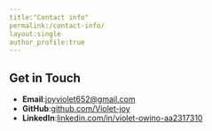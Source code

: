 ```yaml
---
title:"Contact info"
permalink:/contact-info/
layout:single
author_profile:true
---
```


## Get in Touch

- **Email**:[joyviolet652@gmail.com](mailto:joyviolet652@gmail.com)  
- **GitHub**:[github.com/Violet-joy](https://github.com/Violet-joy)  
- **LinkedIn**:[linkedin.com/in/violet-owino-aa2317310](https://linkedin.com/in/violet-owino-aa2317310)
